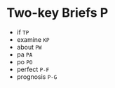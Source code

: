 # Two-key Briefs P

* if `TP`
* examine `KP`
* about `PW`
* pa `PA`
* po `PO`
* perfect `P-F`
* prognosis `P-G`
